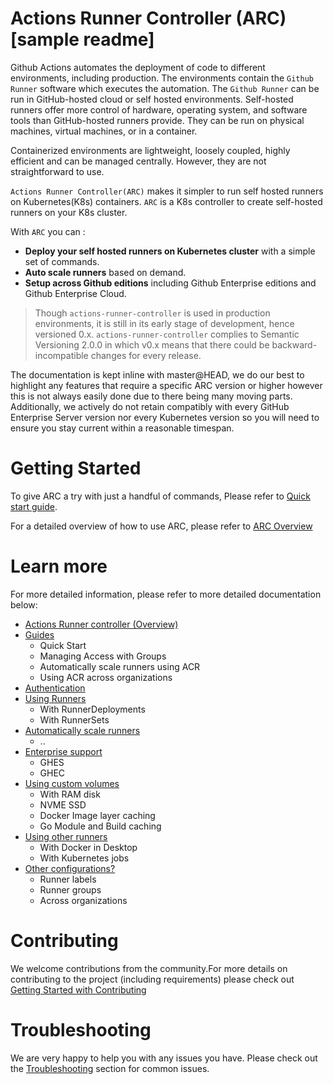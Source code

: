 # Actions Runner Controller (ARC) [sample readme]


Github Actions automates the deployment of code to different environments, including production. The environments contain the `Github Runner` software which executes the automation. The `Github Runner` can be run in GitHub-hosted cloud or self hosted environments. Self-hosted runners offer more control of hardware, operating system, and software tools than GitHub-hosted runners provide. They can be run on physical machines, virtual machines, or  in a container. 

Containerized environments are lightweight, loosely coupled, highly efficient and can be managed centrally. However, they are not straightforward to use. 

`Actions Runner Controller(ARC)` makes it simpler to run self hosted runners on Kubernetes(K8s) containers. `ARC` is a K8s controller to create self-hosted runners on your K8s cluster.

With `ARC` you can : 
- **Deploy your self hosted runners on Kubernetes cluster** with a simple set of commands.
- **Auto scale runners** based on demand.
- **Setup across Github editions** including Github Enterprise editions and Github Enterprise Cloud.
 

> Though `actions-runner-controller` is used in production environments, it is still in its early stage of development, hence versioned 0.x. `actions-runner-controller` complies to Semantic Versioning 2.0.0 in which v0.x means that there could be backward-incompatible changes for every release.

The documentation is kept inline with master@HEAD, we do our best to highlight any features that require a specific ARC version or higher however this is not always easily done due to there being many moving parts. Additionally, we actively do not retain compatibly with every GitHub Enterprise Server version nor every Kubernetes version so you will need to ensure you stay current within a reasonable timespan.


 
# Getting Started

To give ARC a try with just a handful of commands, Please refer to [Quick start guide](https://github.com/actions-runner-controller/actions-runner-controller/blob/master/QuickStartGuide.md). 

For a detailed overview of how to use ARC, please refer to [ARC Overview](https://github.com/actions-runner-controller/actions-runner-controller/blob/master/Actions-Runner-Controller-Overview.md)



# Learn more
For more detailed information, please refer to more detailed documentation below: 
- [Actions Runner controller (Overview)](https://github.com/actions-runner-controller/actions-runner-controller/blob/master/Actions-Runner-Controller-Overview.md)
- [Guides](https://github.com/actions-runner-controller/actions-runner-controller/blob/master/QuickStartGuide.md)
  - Quick Start
  - Managing Access with Groups
  - Automatically scale runners using ACR
  - Using ACR across organizations
- [Authentication](https://github.com/actions-runner-controller/actions-runner-controller#setting-up-authentication-with-github-api)
- [Using Runners](https://github.com/actions-runner-controller/actions-runner-controller#usage)
  - With RunnerDeployments
  - With RunnerSets
- [Automatically scale runners](https://github.com/actions-runner-controller/actions-runner-controller#autoscaling)
  - ..
- [Enterprise support](https://github.com/actions-runner-controller/actions-runner-controller#github-enterprise-support)
  - GHES
  - GHEC
- [Using custom volumes](https://github.com/actions-runner-controller/actions-runner-controller#custom-volume-mounts)
  - With RAM disk
  - NVME SSD
  - Docker Image layer caching
  - Go Module and Build caching
- [Using other runners](https://github.com/actions-runner-controller/actions-runner-controller#alternative-runners)
  - With Docker in Desktop
  - With Kubernetes jobs
- [Other configurations?](https://github.com/actions-runner-controller/actions-runner-controller#runner-labels)
  - Runner labels
  - Runner groups
  - Across organizations


# Contributing
We welcome contributions from the community.For more details on contributing to the project (including requirements) please check out [Getting Started with Contributing](https://github.com/actions-runner-controller/actions-runner-controller/blob/master/CONTRIBUTING.md)

# Troubleshooting
We are very happy to help you with any issues you have. Please check out the [Troubleshooting](https://github.com/actions-runner-controller/actions-runner-controller/blob/master/TROUBLESHOOTING.md) section for common issues.
